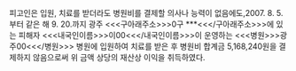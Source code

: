 피고인은 입원, 치료를 받더라도 병원비를 결제할 의사나 능력이 없음에도,2007. 8. 5.부터 같은 해 9. 20.까지 광주 <<<구아래주소>>>0구 ***<<</구아래주소>>>에 있는 피해자 <<<내국인이름>>>이00<<</내국인이름>>>이 운영하는 <<<병원>>>광주00<<</병원>>> 병원에 입원하여 치료를 받은 후 병원비 합계금 5,168,240원을 결제하지 않음으로써 위 금액 상당의 재산상 이익을 취득하였다.